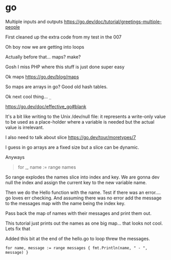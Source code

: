 # go
Multiple inputs and outputs
https://go.dev/doc/tutorial/greetings-multiple-people

First cleaned up the extra code from my test in the 007

Oh boy now we are getting into loops

Actually before that... maps? make?

Gosh I miss PHP where this stuff is just done super easy

Ok maps
https://go.dev/blog/maps

So maps are arrays in go? Good old hash tables.

Ok next cool thing... `_`

https://go.dev/doc/effective_go#blank

It's a bit like writing to the Unix /dev/null file: it represents a write-only value to be used as a place-holder where a variable is needed but the actual value is irrelevant. 

I also need to talk about slice
https://go.dev/tour/moretypes/7

I guess in go arrays are a fixed size but a slice can be dynamic.


Anyways

>for _, name := range names

So range explodes the names slice into index and key. We are gonna dev null the index and assign the current key to the new variable name.

Then we do the Hello function with the name. Test if there was an error.... go loves err checking. And assuming there was no error add the message to the messages map with the name being the index key.

Pass back the map of names with their messages and print them out.

This tutorial just prints out the names as one big map... that looks not cool. Lets fix that

Added this bit at the end of the hello.go to loop threw the messages.

`
    for name, message := range messages {
        fmt.Println(name, " - ", message)
    }
`